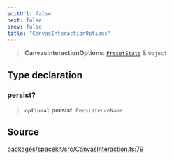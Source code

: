 ```yaml
---
editUrl: false
next: false
prev: false
title: "CanvasInteractionOptions"
---
```


> **CanvasInteractionOptions**: [`PresetState`](PresetState.md) & `Object`

## Type declaration

### persist?

> **`optional`** **persist**: `PersistenceName`

## Source

[packages/spacekit/src/CanvasInteraction.ts:79](https://github.com/nodenogg-in/alpha-p2p/blob/bd4a66e/packages/spacekit/src/CanvasInteraction.ts#L79)
